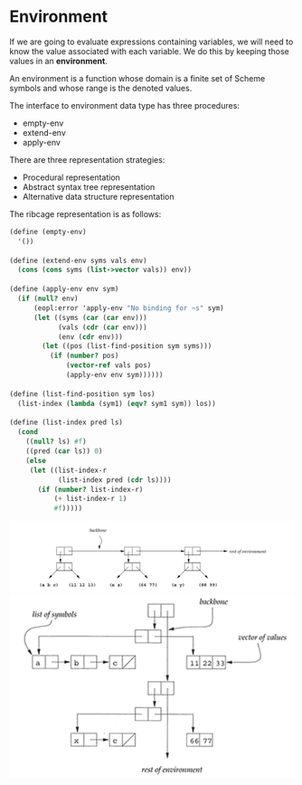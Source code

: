 # Environment
If we are going to evaluate expressions containing variables,
we will need to know the value associated with each variable.
We do this by keeping those values in an **environment**.

An environment is a function whose domain is a finite set of
Scheme symbols and whose range is the denoted values.

The interface to environment data type has three procedures:
* empty-env
* extend-env
* apply-env

There are three representation strategies:
* Procedural representation
* Abstract syntax tree representation
* Alternative data structure representation

The ribcage representation is as follows:
```scheme
(define (empty-env)
  '())

(define (extend-env syms vals env)
  (cons (cons syms (list->vector vals)) env))

(define (apply-env env sym)
  (if (null? env)
      (eopl:error 'apply-env "No binding for ~s" sym)
      (let ((syms (car (car env)))
            (vals (cdr (car env)))
            (env (cdr env)))
        (let ((pos (list-find-position sym syms)))
          (if (number? pos)
              (vector-ref vals pos)
              (apply-env env sym))))))

(define (list-find-position sym los)
  (list-index (lambda (sym1) (eqv? sym1 sym)) los))

(define (list-index pred ls)
  (cond
    ((null? ls) #f)
    ((pred (car ls)) 0)
    (else
     (let ((list-index-r
            (list-index pred (cdr ls))))
       (if (number? list-index-r)
           (+ list-index-r 1)
           #f)))))
```

![image](ribcage.png)
![image](ribcage1.png)